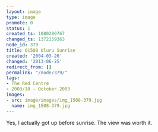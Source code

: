 ```yaml
---
layout: image
type: image
promote: 0
status: 1
created_ts: 1080280767
changed_ts: 1372159363
node_id: 379
title: 01508 Uluru Sunrise
created: '2004-03-26'
changed: '2013-06-25'
redirect_from: []
permalink: "/node/379/"
tags:
- The Red Centre
- 2003/10 - October 2003
images:
- src: image/images/img_1508-379.jpg
  name: img_1508-379.jpg
---
```

Yes, I actually got up before sunrise.  The view was worth it.
